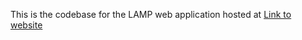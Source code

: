This is the codebase for the LAMP web application hosted at [Link to website](http://www.whatismyuseragent.xyz)



